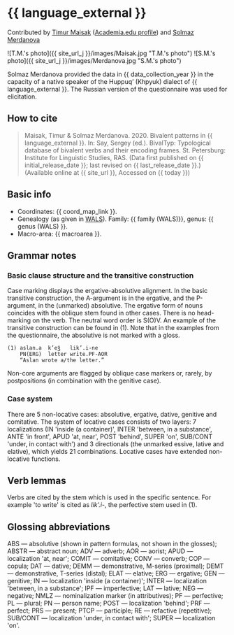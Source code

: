 # {{ language_external }}
Contributed by [Timur Maisak](https://iling-ran.ru/web/ru/scholars/maisak) ([Academia.edu profile](https://iling-ran.academia.edu/TimurMaisak)) and [Solmaz Merdanova](https://iling-ran.ru/web/ru/scholars/merdanova)

![T.M.'s photo]({{ site_url_j }}/images/Maisak.jpg "T.M.'s photo")
![S.M.'s photo]({{ site_url_j }}/images/Merdanova.jpg "S.M.'s photo")

Solmaz Merdanova provided the data in {{ data_collection_year }} in the capacity of a native speaker of the Huppuq’ (Khpyuk) dialect of {{ language_external }}. The Russian version of the questionnaire was used for elicitation. 

## How to cite
> Maisak, Timur & Solmaz Merdanova. 2020. Bivalent patterns in {{ language_external }}. 
> In: Say, Sergey (ed.). BivalTyp: 
> Typological database of bivalent verbs and their encoding frames. 
> St. Petersburg: Institute for Linguistic Studies, RAS. 
> (Data first published on {{ initial_release_date }}; last revised on {{ last_release_date }}.) 
> (Available online at {{ site_url }}, Accessed on {{ today }})

## Basic info
- Coordinates: {{ coord_map_link }}.
- Genealogy (as given in [WALS](https://wals.info/)). Family: {{ family (WALS)}}, genus: {{ genus (WALS) }}.
- Macro-area: {{ macroarea }}. 

## Grammar notes
### Basic clause structure and the transitive construction

Case marking displays the ergative-absolutive alignment. In the basic transitive construction, the A-argument is in the ergative, and the P-argument, in the (unmarked) absolutive. The ergative form of nouns coincides with the oblique stem found in other cases. There is no head-marking on the verb. The neutral word order is S(O)V. An example of the transitive construction can be found in (1). Note that in the examples from the questionnaire, the absolutive is not marked with a gloss.

```
(1) aslan.a  k’eǯ   lik’.i-ne  
    PN(ERG)  letter write.PF-AOR 
    “Aslan wrote a/the letter.”

```

Non-core arguments are flagged by oblique case markers or, rarely, by postpositions (in combination with the genitive case).

### Case system
There are 5 non-locative cases: absolutive, ergative, dative, genitive and comitative. The system of locative cases consists of two layers: 7 localizations (IN 'inside (a container)', INTER 'between, in a substance', ANTE 'in front', APUD 'at, near', POST 'behind', SUPER 'on', SUB/CONT 'under, in contact with') and 3 directionals (the unmarked essive, lative and elative), which yields 21 combinations. Locative cases have extended non-locative functions. 

## Verb lemmas
Verbs are cited by the stem which is used in the specific sentence. For example 'to write' is cited as *lik’.i-*, the perfective stem used in (1).

## Glossing abbreviations
ABS — absolutive (shown in pattern formulas, not shown in the glosses); ABSTR — abstract noun; ADV — adverb; AOR — aorist; APUD — localization 'at, near'; COMIT — comitative; CONV — converb; COP — copula; DAT — dative; DEMM — demonstrative, M-series (proximal); DEMT — demonstrative, T-series (distal); ELAT — elative; ERG — ergative; GEN — genitive; IN — localization 'inside (a container)'; INTER — localization 'between, in a substance'; IPF — imperfective; LAT — lative; NEG — negative; NMLZ — nominalization marker (in attributives); PF — perfective; PL — plural; PN — person name; POST — localization 'behind'; PRF — perfect; PRS — present; PTCP — participle; RE — refactive (repetitive); SUB/CONT — localization 'under, in contact with'; SUPER — localization 'on'.

